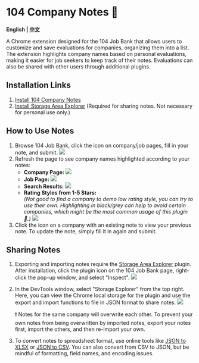 # 104 Company Notes 🤔

**English | [中文](./README-zh.md)**

A Chrome extension designed for the 104 Job Bank that allows users to customize and save evaluations for companies, organizing them into a list. The extension highlights company names based on personal evaluations, making it easier for job seekers to keep track of their notes. Evaluations can also be shared with other users through additional plugins.

## Installation Links
1. [Install 104 Company Notes](https://chrome.google.com/webstore/detail/104-company-notes/fkpbbanojkgabinplpdoehncppjekdag?hl=zh-TW&authuser=5)
2. [Install Storage Area Explorer](https://chrome.google.com/webstore/detail/storage-area-explorer/ocfjjjjhkpapocigimmppepjgfdecjkb) (Required for sharing notes. Not necessary for personal use only.)

## How to Use Notes
1. Browse 104 Job Bank, click the icon on company/job pages, fill in your note, and submit.
   ![](https://i.imgur.com/7lgJgpF.png)
2. Refresh the page to see company names highlighted according to your notes:
   - **Company Page:**
     ![](https://i.imgur.com/njnek7v.png)
   - **Job Page:**
     ![](https://i.imgur.com/TIFQH3B.png)
   - **Search Results:**
     ![](https://i.imgur.com/4Pif37W.png)
   - **Rating Styles from 1-5 Stars:**  
     _(Not good to find a company to demo low rating style, you can try to use their own. Highlighting in black/grey can help to avoid certain companies, which might be the most common usage of this plugin 🤔.)_
     ![](https://i.imgur.com/PFj3aj4.png)
3. Click the icon on a company with an existing note to view your previous note. To update the note, simply fill it in again and submit.

## Sharing Notes
1. Exporting and importing notes require the [Storage Area Explorer](https://chrome.google.com/webstore/detail/storage-area-explorer/ocfjjjjhkpapocigimmppepjgfdecjkb) plugin. After installation, click the plugin icon on the 104 Job Bank page, right-click the pop-up window, and select "Inspect".
   ![](https://i.imgur.com/kT4sYnF.png)

2. In the DevTools window, select "Storage Explorer" from the top right. Here, you can view the Chrome local storage for the plugin and use the export and import functions to file in JSON format to share notes.
   ![](https://i.imgur.com/OsPSGC4.jpg)

   ❗ Notes for the same company will overwrite each other. To prevent your own notes from being overwritten by imported notes, export your notes first, import the others, and then re-import your own.

3. To convert notes to spreadsheet format, use online tools like [JSON to XLSX](https://www.google.com/search?q=json+to+xlsx) or [JSON to CSV](https://www.google.com/search?q=json+to+csv). You can also convert from CSV to JSON, but be mindful of formatting, field names, and encoding issues.

